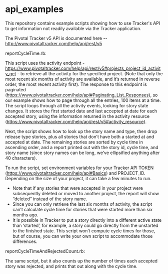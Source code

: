 # api_examples

This repository contains example scripts showing how to use Tracker's API to get information not readily available via the Tracker application.

The Pivotal Tracker v5 API is documented here -- http://www.pivotaltracker.com/help/api/rest/v5

reportCycleTime.rb:

This script uses the activity endpoint -  https://www.pivotaltracker.com/help/api/rest/v5#projects_project_id_activity_get - to retrieve all the activity for the specified project. (Note that only the most recent six months of activity are available, and it’s returned in reverse order, the most recent activity first). The response to this endpoint is paginated (https://www.pivotaltracker.com/help/api#Paginating_List_Responses), so our example shows how to page through all the entries, 100 items at a time. The script loops through all the activity events, looking for story state changes. It stores the first started date and last accepted at date for each accepted story, using the information returned in the activity resource (https://www.pivotaltracker.com/help/api/rest/v5#activity_resource).

Next, the script shows how to look up the story name and type, then drop release type stories, plus all stories that don’t have both a started at and accepted at date. The remaining stories are sorted by cycle time in ascending order, and a report printed out with the story id, cycle time, and story name (since story names can be long, we’ve ellipsified anything after 40 characters). 

To run the script, set environment variables for your Tracker API TOKEN (https://www.pivotaltracker.com/help/api#Basics) and PROJECT_ID. Depending on the size of your project, it can take a few minutes to run. 

 * Note that if any stories that were accepted in your project were subsequently deleted or moved to another project, the report will show “deleted” instead of the story name. 
 * Since you can only retrieve the last six months of activity, the script can’t calculate cycle time for stories that were started more than six months ago. 
 * It is possible in Tracker to put a story directly into a different active state than ‘started’, for example, a story could go directly from the unstarted to the finished state. This script won’t compute cycle times for those, but of course, you can write your own script to accommodate those differences.

reportCycleTimeAndRejectedCount.rb:

The same script, but it also counts up the number of times each accepted story was rejected, and prints that out along with the cycle time.